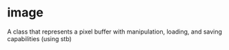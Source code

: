 # image
A class that represents a pixel buffer with manipulation, loading, and saving capabilities (using stb)
<To be continued...>
